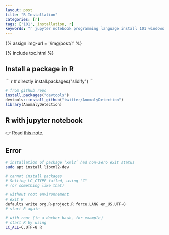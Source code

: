 ```yaml
---
layout: post
title: "R Installation"
categories: [r]
tags: ['101', installation, r]
keywords: "r jupyter notebook programming language install 101 windows linux ubuntu extension package lib library requirement LC_ALL utf8 UTF-8"
---
```


{% assign img-url = '/img/post/r' %}

{% include toc.html %}

## Install a package in R

<div class="flex-50" markdown="1">
``` r
# directly
install.packages("slidify")
```

``` r
# from github repo
install.packages("devtools")
devtools::install_github("twitter/AnomalyDetection")
library(AnomalyDetection)
```
</div>

## R with jupyter notebook

👉 Read [this note](/jupyter-notebook#r-with-jupyter-notebook).

## Error

``` bash
# installation of package ‘xml2’ had non-zero exit status
sudo apt install libxml2-dev
```

``` bash
# cannot install packages
# Setting LC_CTYPE failed, using "C"
# (or something like that)

# without root environnement
# exit R
defaults write org.R-project.R force.LANG en_US.UTF-8
# start R again

# with root (in a docker bash, for example)
# start R by using
LC_ALL=C.UTF-8 R
```